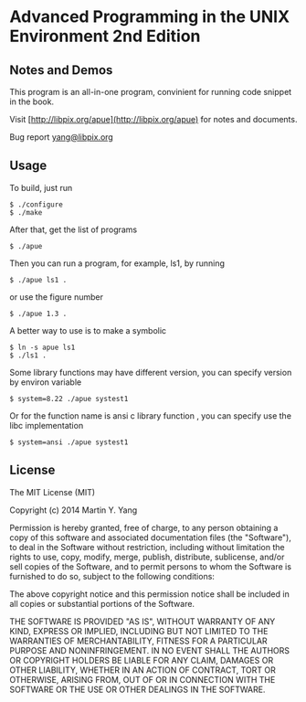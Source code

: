 # Advanced Programming in the UNIX Environment 2nd Edition
## Notes and Demos

This program is an all-in-one program, convinient for running code snippet in the book.

Visit [http://libpix.org/apue](http://libpix.org/apue) for notes and documents.

Bug report [yang@libpix.org](mailto:yang@libpix.org)

## Usage
To build, just run

    $ ./configure
    $ ./make

After that, get the list of programs

    $ ./apue

Then you can run a program, for example, ls1, by running

    $ ./apue ls1 .

or use the figure number

    $ ./apue 1.3 .

A better way to use is to make a symbolic

    $ ln -s apue ls1
    $ ./ls1 .

Some library functions may have different version, you can specify version by environ variable

    $ system=8.22 ./apue systest1

Or for the function name is ansi c library function , you can specify use the libc implementation

    $ system=ansi ./apue systest1

## License

The MIT License (MIT)

Copyright (c) 2014 Martin Y. Yang

Permission is hereby granted, free of charge, to any person obtaining a copy of this software and associated documentation files (the "Software"), to deal in the Software without restriction, including without limitation the rights to use, copy, modify, merge, publish, distribute, sublicense, and/or sell copies of the Software, and to permit persons to whom the Software is furnished to do so, subject to the following conditions:

The above copyright notice and this permission notice shall be included in all copies or substantial portions of the Software.

THE SOFTWARE IS PROVIDED "AS IS", WITHOUT WARRANTY OF ANY KIND, EXPRESS OR IMPLIED, INCLUDING BUT NOT LIMITED TO THE WARRANTIES OF MERCHANTABILITY, FITNESS FOR A PARTICULAR PURPOSE AND NONINFRINGEMENT. IN NO EVENT SHALL THE AUTHORS OR COPYRIGHT HOLDERS BE LIABLE FOR ANY CLAIM, DAMAGES OR OTHER LIABILITY, WHETHER IN AN ACTION OF CONTRACT, TORT OR OTHERWISE, ARISING FROM, OUT OF OR IN CONNECTION WITH THE SOFTWARE OR THE USE OR OTHER DEALINGS IN THE SOFTWARE.


